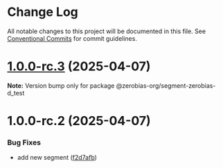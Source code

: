 # Change Log

All notable changes to this project will be documented in this file.
See [Conventional Commits](https://conventionalcommits.org) for commit guidelines.

# [1.0.0-rc.3](https://github.com/zerobias-org/segment/compare/@zerobias-org/segment-zerobias-d_test@1.0.0-rc.2...@zerobias-org/segment-zerobias-d_test@1.0.0-rc.3) (2025-04-07)

**Note:** Version bump only for package @zerobias-org/segment-zerobias-d_test





# 1.0.0-rc.2 (2025-04-07)


### Bug Fixes

* add new segment ([f2d7afb](https://github.com/zerobias-org/segment/commit/f2d7afbe64cb926e178f58d82bb03baaa200cd31))
